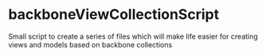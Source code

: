 backboneViewCollectionScript
============================

Small script to create a series of files which will make life easier for creating views and models based on backbone collections
